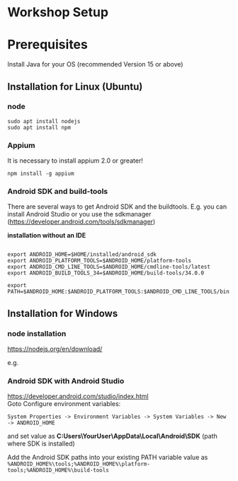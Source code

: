 # Workshop Setup

# Prerequisites
Install Java for your OS (recommended Version 15 or above)

## Installation for Linux (Ubuntu)

### node

```shell
sudo apt install nodejs
sudo apt install npm
```

### Appium 
It is necessary to install appium 2.0 or greater!

```shell
npm install -g appium
```

### Android SDK and build-tools
There are several ways to get Android SDK and the buildtools. E.g. you can install Android Studio or you use the sdkmanager (https://developer.android.com/tools/sdkmanager)


**installation without an IDE**


```shell

export ANDROID_HOME=$HOME/installed/android_sdk
export ANDROID_PLATFORM_TOOLS=$ANDROID_HOME/platform-tools
export ANDROID_CMD_LINE_TOOLS=$ANDROID_HOME/cmdline-tools/latest
export ANDROID_BUILD_TOOLS_34=$ANDROID_HOME/build-tools/34.0.0

export PATH=$ANDROID_HOME:$ANDROID_PLATFORM_TOOLS:$ANDROID_CMD_LINE_TOOLS/bin:$ANDROID_BUILD_TOOLS_34

```



## Installation for Windows

### node installation
https://nodejs.org/en/download/


e.g. 
### Android SDK with Android Studio
https://developer.android.com/studio/index.html  
Goto Configure environment variables: 

```System Properties -> Environment Variables -> System Variables -> New -> ANDROID_HOME``` 

and set value as **C:Users\YourUser\AppData\Local\Android\SDK** (path where SDK is installed)

Add the Android SDK paths into your existing PATH variable value as `%ANDROID_HOME%\tools;%ANDROID_HOME%\platform-tools;%ANDROID_HOME%\build-tools`




